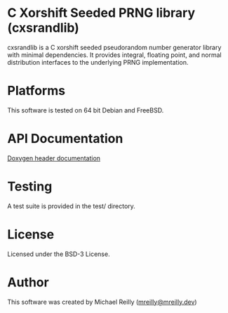 # C Xorshift Seeded PRNG library (cxsrandlib)

cxsrandlib is a C xorshift seeded pseudorandom number generator library with minimal dependencies. It provides integral, floating point, and normal distribution interfaces to the underlying PRNG implementation.

# Platforms

This software is tested on 64 bit Debian and FreeBSD.

# API Documentation

[Doxygen header documentation](https://mreillydev.github.io/cxsrandlib/cxsrandlib_8h.html)

# Testing

A test suite is provided in the test/ directory.

# License

Licensed under the BSD-3 License.

# Author

This software was created by Michael Reilly (mreilly@mreilly.dev)
